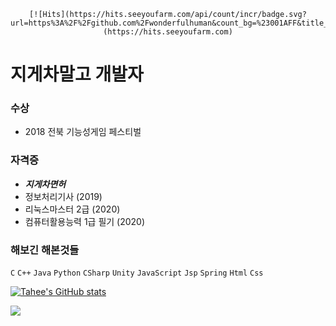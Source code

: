 <div align="center">
  
    [![Hits](https://hits.seeyoufarm.com/api/count/incr/badge.svg?      url=https%3A%2F%2Fgithub.com%2Fwonderfulhuman&count_bg=%23001AFF&title_bg=%23FF0000&icon=redux.svg&icon_color=%23000000&title=hits&edge_flat=false)]  (https://hits.seeyoufarm.com)

</div>

# 지게차말고 개발자

### 수상
- 2018 전북 기능성게임 페스티벌

### 자격증
- **_지게차면허_**
- 정보처리기사 (2019)
- 리눅스마스터 2급 (2020)
- 컴퓨터활용능력 1급 필기 (2020)

### 해보긴 해본것들
`C` `C++` `Java` `Python` `CSharp` `Unity` `JavaScript` `Jsp` `Spring` `Html` `Css`




[![Tahee's GitHub stats](https://github-readme-stats.vercel.app/api?username=wonderfulhuman)](https://github.com/wonderfulhuman/github-readme-stats)

![](https://img.shields.io/github/followers/wonderfulhuman?label=taehee&style=social)
